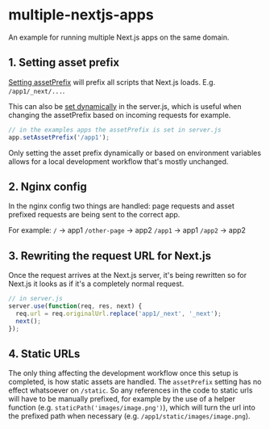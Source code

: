 # multiple-nextjs-apps
An example for running multiple Next.js apps on the same domain.

## 1. Setting asset prefix
[Setting assetPrefix](https://nextjs.org/docs#cdn-support-with-asset-prefix) will prefix all scripts that Next.js loads. E.g. `/app1/_next/...`.

This can also be [set dynamically](https://nextjs.org/docs#dynamic-assetprefix) in the server.js, which is useful when changing the assetPrefix based on incoming requests for example.

```js
// in the examples apps the assetPrefix is set in server.js
app.setAssetPrefix('/app1');
```

Only setting the asset prefix dynamically or based on environment variables allows for a local development workflow that's mostly unchanged.

## 2. Nginx config
In the nginx config two things are handled: page requests and asset prefixed requests are being sent to the correct app.

For example:
`/` -> app1
`/other-page` -> app2
`/app1` -> app1
`/app2` -> app2

## 3. Rewriting the request URL for Next.js
Once the request arrives at the Next.js server, it's being rewritten so for Next.js it looks as if it's a completely normal request.

```js
// in server.js
server.use(function(req, res, next) {
  req.url = req.originalUrl.replace('app1/_next', '_next');
  next();
});
```

## 4. Static URLs
The only thing affecting the development workflow once this setup is completed, is how static assets are handled. The `assetPrefix` setting has no effect whatsoever on `/static`. So any references in the code to static urls will have to be manually prefixed, for example by the use of a helper function (e.g. `staticPath('images/image.png')`), which will turn the url into the prefixed path when necessary (e.g. `/app1/static/images/image.png`).
